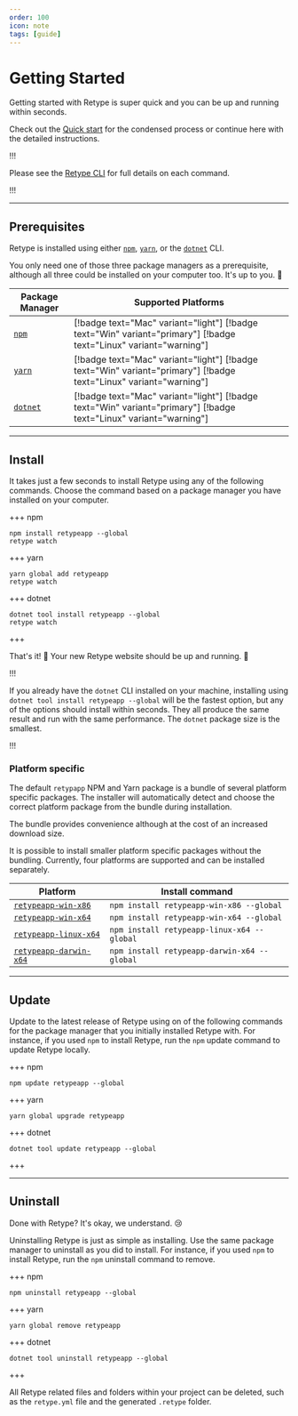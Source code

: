 ```yaml
---
order: 100
icon: note
tags: [guide]
---
```


# Getting Started

Getting started with Retype is super quick and you can be up and running within seconds.

Check out the [Quick start](/README.md#quick-start) for the condensed process or continue here with the detailed instructions.

!!!

Please see the [Retype CLI](cli.md) for full details on each command.

!!!

---

## Prerequisites

Retype is installed using either [`npm`](https://www.npmjs.com/get-npm), [`yarn`](https://classic.yarnpkg.com/en/docs/install/), or the [`dotnet`](https://dotnet.microsoft.com/download/dotnet-core) CLI.

You only need one of those three package managers as a prerequisite, although all three could be installed on your computer too. It's up to you. :raised_hands:

| Package Manager                                               | Supported Platforms                                                                                               |
| ------------------------------------------------------------- | ----------------------------------------------------------------------------------------------------------------- |
| [`npm`](https://www.npmjs.com/get-npm)                        | [!badge text="Mac" variant="light"] [!badge text="Win" variant="primary"] [!badge text="Linux" variant="warning"] |
| [`yarn`](https://classic.yarnpkg.com/en/docs/install/)        | [!badge text="Mac" variant="light"] [!badge text="Win" variant="primary"] [!badge text="Linux" variant="warning"] |
| [`dotnet`](https://dotnet.microsoft.com/download/dotnet-core) | [!badge text="Mac" variant="light"] [!badge text="Win" variant="primary"] [!badge text="Linux" variant="warning"] |

---

## Install

It takes just a few seconds to install Retype using any of the following commands. Choose the command based on a package manager you have installed on your computer.

+++ npm

```
npm install retypeapp --global
retype watch
```

+++ yarn

```
yarn global add retypeapp
retype watch
```

+++ dotnet

```
dotnet tool install retypeapp --global
retype watch
```

+++

That's it! :tada: Your new Retype website should be up and running. :tada:

!!!

If you already have the `dotnet` CLI installed on your machine, installing using `dotnet tool install retypeapp --global` will be the fastest option, but any of the options should install within seconds. They all produce the same result and run with the same performance. The `dotnet` package size is the smallest.

!!!

### Platform specific

The default `retypapp` NPM and Yarn package is a bundle of several platform specific packages. The installer will automatically detect and choose the correct platform package from the bundle during installation.

The bundle provides convenience although at the cost of an increased download size.

It is possible to install smaller platform specific packages without the bundling. Currently, four platforms are supported and can be installed separately.

| Platform                                                                     | Install command                             |
| ---------------------------------------------------------------------------- | ------------------------------------------- |
| [`retypeapp-win-x86`](https://www.npmjs.com/package/retypeapp-win-x86)       | `npm install retypeapp-win-x86 --global`    |
| [`retypeapp-win-x64`](https://www.npmjs.com/package/retypeapp-win-x64)       | `npm install retypeapp-win-x64 --global`    |
| [`retypeapp-linux-x64`](https://www.npmjs.com/package/retypeapp-linux-x64)   | `npm install retypeapp-linux-x64 --global`  |
| [`retypeapp-darwin-x64`](https://www.npmjs.com/package/retypeapp-darwin-x64) | `npm install retypeapp-darwin-x64 --global` |

---

## Update

Update to the latest release of Retype using on of the following commands for the package manager that you initially installed Retype with. For instance, if you used `npm` to install Retype, run the `npm` update command to update Retype locally.

+++ npm

```
npm update retypeapp --global
```

+++ yarn

```
yarn global upgrade retypeapp
```

+++ dotnet

```
dotnet tool update retypeapp --global
```

+++

---

## Uninstall

Done with Retype? It's okay, we understand. :cry:

Uninstalling Retype is just as simple as installing. Use the same package manager to uninstall as you did to install. For instance, if you used `npm` to install Retype, run the `npm` uninstall command to remove.

+++ npm

```
npm uninstall retypeapp --global
```

+++ yarn

```
yarn global remove retypeapp
```

+++ dotnet

```
dotnet tool uninstall retypeapp --global
```

+++

All Retype related files and folders within your project can be deleted, such as the `retype.yml` file and the generated `.retype` folder.
